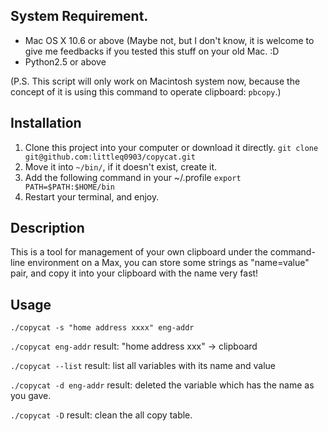 ## System Requirement.
* Mac OS X 10.6 or above (Maybe not, but I don't know, it is welcome to give me feedbacks if you tested this stuff on your old Mac. :D
* Python2.5 or above

(P.S. This script will only work on Macintosh system now, because the concept of it is using this command to operate clipboard: `pbcopy`.)


## Installation
1. Clone this project into your computer or download it directly.
`git clone git@github.com:littleq0903/copycat.git`
2. Move it into `~/bin/`, if it doesn't exist, create it.
3. Add the following command in your ~/.profile
`export PATH=$PATH:$HOME/bin`
4. Restart your terminal, and enjoy.


## Description
This is a tool for management of your own clipboard under the command-line environment on a Max, you can store some strings as "name=value" pair, and copy it into your clipboard with the name very fast!


## Usage
`./copycat -s "home address xxxx" eng-addr`

`./copycat eng-addr`
result:
"home address xxx" -> clipboard

`./copycat --list`
result:
list all variables with its name and value

`./copycat -d eng-addr`
result:
deleted the variable which has the name as you gave.

`./copycat -D`
result:
clean the all copy table.
